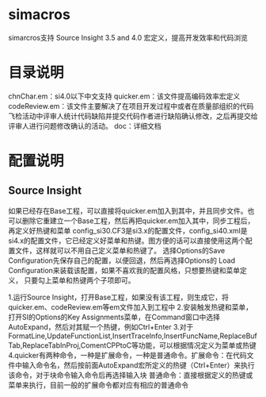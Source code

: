 # simacros
simarcros支持 Source Insight 3.5 and 4.0 宏定义，提高开发效率和代码浏览

# 目录说明

chnChar.em：si4.0以下中文支持
quicker.em：该文件提高编码效率宏定义
codeReview.em：该文件主要解决了在项目开发过程中或者在质量部组织的代码飞检活动中评审人统计代码缺陷并提交代码作者进行缺陷确认修改，之后再提交给评审人进行问题修改确认的活动。
doc：详细文档

# 配置说明
## Source Insight
如果已经存在Base工程，可以直接将quicker.em加入到其中，并且同步文件。也可以删除它重建立一个Base工程，然后再把quicker.em加入其中，同步工程后，再定义好热键和菜单
config_si30.CF3是si3.x的配置文件，config_si40.xml是si4.x的配置文件，它已经定义好菜单和热键。图方便的话可以直接使用这两个配置文件，这样就可以不用自己定义菜单和热键了。
选择Options的Save Configuration先保存自己的配置，以便回退，然后再选择Options的
Load Configuration来装载该配置，如果不喜欢我的配置风格，只想要热键和菜单定义，
只要勾上菜单和热键两个子项即可。

1.运行Source Insight，打开Base工程，如果没有该工程，则生成它，将quicker.em、codeReview.em等em文件加入到工程中
2.安装触发热键和菜单，打开SI的Options的Key Assignments菜单，在Command窗口中选择AutoExpand，然后对其赋一个热键，例如Ctrl+Enter
3.对于FormatLine,UpdateFunctionList,InsertTraceInfo,InsertFuncName,ReplaceBufTab,ReplaceTabInProj,ComentCPPtoC等功能，可以根据情况定义为菜单或热键
4.quicker有两种命令，一种是扩展命令，一种是普通命令。扩展命令：在代码文件中输入命令名，然后按前面AutoExpand宏所定义的热键（Ctrl+Enter）来执行该命令，对于块命令输入命令后再选择输入块 普通命令：直接根据定义的热键或菜单来执行，目前一般的扩展命令都对应有相应的普通命令